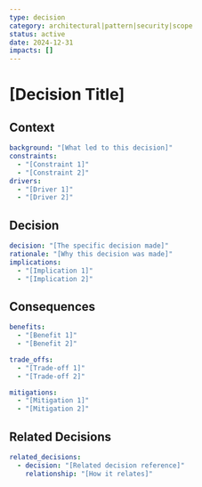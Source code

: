 ```yaml
---
type: decision
category: architectural|pattern|security|scope
status: active
date: 2024-12-31
impacts: []
---
```


# [Decision Title]

## Context
```yaml
background: "[What led to this decision]"
constraints:
  - "[Constraint 1]"
  - "[Constraint 2]"
drivers:
  - "[Driver 1]"
  - "[Driver 2]"
```

## Decision
```yaml
decision: "[The specific decision made]"
rationale: "[Why this decision was made]"
implications:
  - "[Implication 1]"
  - "[Implication 2]"
```

## Consequences
```yaml
benefits:
  - "[Benefit 1]"
  - "[Benefit 2]"

trade_offs:
  - "[Trade-off 1]"
  - "[Trade-off 2]"

mitigations:
  - "[Mitigation 1]"
  - "[Mitigation 2]"
```

## Related Decisions
```yaml
related_decisions:
  - decision: "[Related decision reference]"
    relationship: "[How it relates]"
```
